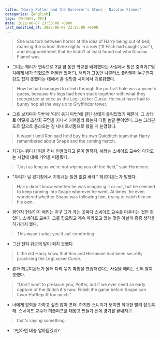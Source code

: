 ```yaml
---
title: "Harry Potter and the Sorcerer's Stone - Nicolas Flamel"
categories: [english]
tags: [해리포터, 영어]
date: 2022-06-07 23:55:00 +0900
last_modified_at: 2022-06-07 23:55:00 +0900
---
```

> She was torn between horror at the idea of Harry being out of bed, roaming the school three nights in a row ("If Filch had caught you!"), and disappointment that he hadn't at least found out who Nicolas Flamel was.
- 그녀는 해리가 연속으로 3일 밤 동안 학교를 배회했다는 사실에서 받은 충격과("필치에게 네가 잡혔으면 어쩔뻔 했어!"), 해리가 그동안 니콜라스 플라멜이 누구인지 감도 잡지 못했다는 데에서 온 실망감 사이에서 괴로워했다.

> How he had managed to climb through the portrait hole was anyone's guess, because his legs had been stuck together with what they recognized at once as the Leg-Locker Curse. He must have had to bunny hop all the way up to Gryffindor tower.
- 그를 보자마자 단번에 '다리 묶기 마법'에 걸린 상태가 틀림없었기 때문에, 그 상태로 어떻게 초상화 구멍을 지나서 기어올라 왔는지 다들 놀랄 뿐이었다. 그는 그리핀도르 탑으로 올라오는 길 내내 토끼뜀으로 왔을 게 분명했다.

> It wasn't until Ron said he'd buy his own Quidditch team that Harry remembered about Snape and the coming match.
- 자기는 퀴디치 팀을 하나 만들겠다고 론이 말하자, 해리는 스네이프 교수와 다가오는 시합에 대해 기억을 떠올랐다.

> "Just as long as we're not wiping you off the field," said Hermione.
- "우리가 널 경기장에서 치워내는 일만 없길 바라." 헤르미온느가 말했다.

> Harry didn't know whether he was imagining it or not, but he seemed to keep running into Snape wherever he went. At times, he even wondered whether Snape was following him, trying to catch him on his own.
- 꿈인지 현실인지 해리는 자꾸 그가 가는 곳마다 스네이프 교수를 마주치는 것만 같았다. 스네이프 교수가 그를 잡으려고 계속 따라오고 있는 것은 아닐까 종종 생각을 하기까지 했다.

> This wasn't what you'd call comforting.
- 그건 전혀 위로의 말이 되지 못했다.

> Little did Harry know that Ron and Hermione had been secretly practicing the LegLocker Curse.
 - 론과 헤르미온느가 몰래 다리 묶기 마법을 연습해왔다는 사실을 해리는 전혀 알지 못했다.

> "Don't want to pressure you, Potter, but if we ever need an early capture of the Snitch it's now. Finish the game before Snape can favor Hufflepuff too much."
 - 너에게 압력을 가하고 싶진 않아 포터. 하지만 스니치가 보이면 최대한 빨리 잡도록 해. 스네이프 교수가 허플퍼프를 대놓고 편들기 전에 경기를 끝내자구.

> that's saying something.
 - 그만하면 대충 알아듣겠지?